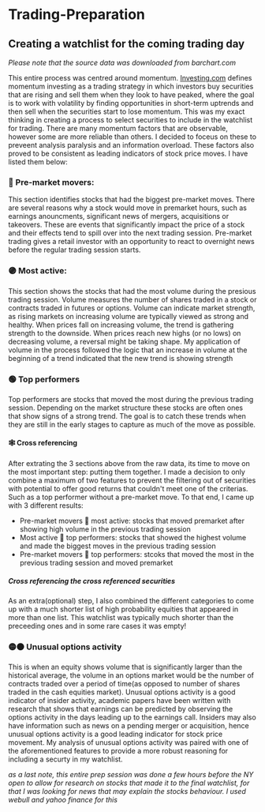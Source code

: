 # Trading-Preparation

## Creating a watchlist for the coming trading day 

*Please note that the source data was downloaded from barchart.com*

This entire process was centred around momentum. [Investing.com](investing.com) defines momentum investing as a trading strategy in which investors buy securities that are rising and sell them when they look to have peaked, where the goal is to work with volatility by finding opportunities in short-term uptrends and then sell when the securities start to lose momentum. This was my exact thinking in creating a process to select securities to include in the watchlist for trading. There are many momentum factors that are observable, however some are more reliable than others. I decided to foceus on these to preveent analysis paralysis and an information overload. These factors also proved to be consistent as leading indicators of stock price moves. I have listed them below:

### 🔴 Pre-market movers:
This section identifies stocks that had the biggest pre-market moves. There are several reasons why a stock would move in premarket hours, such as earnings anouncments, significant news of mergers, acquisitions or takeovers. These are events that significantly impact the price of a stock and their effects tend to spill over into the next trading session. Pre-market trading gives a retail investor with an opportunity to react to overnight news before the regular trading session starts. 

### 🟣 Most active:
This section shows the stocks that had the most volume during the presious trading session. Volume measures the number of shares traded in a stock or contracts traded in futures or options. Volume can indicate market strength, as rising markets on increasing volume are typically viewed as strong and healthy. When prices fall on increasing volume, the trend is gathering strength to the downside. When prices reach new highs (or no lows) on decreasing volume, a reversal might be taking shape. My application of volume in the process followed the logic that an increase in volume at the beginning of a trend indicated that the new trend is showing strength

### 🟢 Top performers
Top performers are stocks that moved the most during the previous trading session. Depending on the market structure these stocks are often ones that show signs of a strong trend. The goal is to catch these trends when they are still in the early stages to capture as much of the move as possible.

#### 🕸️ Cross referencing 
After extrating the 3 sections above from the raw data, its time to move on the most important step: putting them together. I made a decision to only combine a maximum of two features to prevent the filtering out of securities with potential to offer good returns that couldn't meet one of the criterias. Such as a top performer without a pre-market move. To that end, I came up with 3 different results:

- Pre-market movers 🔗 most active: stocks that moved premarket after showing high volume in the previous trading session
- Most active 🔗 top performers: stocks that showed the highest volume and made the biggest moves in the previous trading session
- Pre-market movers 🔗 top performers: stcoks that moved the most in the previous trading session and moved premarket 

##### Cross referencing the cross referenced securities
As an extra(optional) step, I also combined the different categories to come up with a much shorter list of high probability equities that appeared in more than one list. This watchlist was typically much shorter than the preceeding ones and in some rare cases it was empty!

### 🟡⚫ Unusual options activity
This is when an equity shows volume that is significantly larger than the historical average, the volume in an options market would be the number of contracts traded over a period of time(as opposed to number of shares traded in the cash equities market). Unusual options activity is a good indicator of insider activity, academic papers have been written with research that shows that earnings can be predicted by observing the options activity in the days leading up to the earnings call. Insiders may also have information such as news on a pending merger or acquisition, hence unusual options activity is a good leading indicator for stock price movement. My analysis of unusual options activity was paired with one of the aforementioned features to provide a more robust reasoning for including a securty in my watchlist.

_as a last note, this entire prep session was done a few hours before the NY open to allow for research on stocks that made it to the final watchlist, for that I was looking for news that may explain the stocks behaviour. I used webull and yahoo finance for this_
